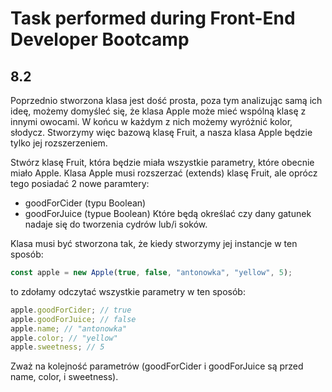 # Task performed during Front-End Developer Bootcamp

## 8.2

Poprzednio stworzona klasa jest dość prosta, poza tym analizując samą ich ideę, możemy domyśleć się, że klasa Apple może mieć wspólną klasę z innymi owocami. W końcu w każdym z nich możemy wyróżnić kolor, słodycz. Stworzymy więc bazową klasę Fruit, a nasza klasa Apple będzie tylko jej rozszerzeniem.

Stwórz klasę Fruit, która będzie miała wszystkie parametry, które obecnie miało Apple. Klasa Apple musi rozszerzać (extends) klasę Fruit, ale oprócz tego posiadać 2 nowe paramtery:

- goodForCider (typu Boolean)
- goodForJuice (typue Boolean)
  Które będą określać czy dany gatunek nadaje się do tworzenia cydrów lub/i soków.

Klasa musi być stworzona tak, że kiedy stworzymy jej instancje w ten sposób:

```javascript
const apple = new Apple(true, false, "antonowka", "yellow", 5);
```

to zdołamy odczytać wszystkie parametry w ten sposób:

```javascript
apple.goodForCider; // true
apple.goodForJuice; // false
apple.name; // "antonowka"
apple.color; // "yellow"
apple.sweetness; // 5
```

Zważ na kolejność parametrów (goodForCider i goodForJuice są przed name, color, i sweetness).
